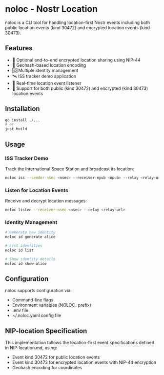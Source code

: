# noloc - Nostr Location

noloc is a CLI tool for handling location-first Nostr events including both public location events (kind 30472) and encrypted location events (kind 30473).

## Features

- 🔐 Optional end-to-end encrypted location sharing using NIP-44
- 📍 Geohash-based location encoding
- 🆔 Multiple identity management
- 🛰️ ISS tracker demo application
- 📡 Real-time location event listener
- 📍 Support for both public (kind 30472) and encrypted (kind 30473) location events

## Installation

```bash
go install ./...
# or
just build
```

## Usage

### ISS Tracker Demo

Track the International Space Station and broadcast its location:

```bash
noloc iss --sender-nsec <nsec> --receiver-npub <npub> --relay <relay-url>
```

### Listen for Location Events

Receive and decrypt location messages:

```bash
noloc listen --receiver-nsec <nsec> --relay <relay-url>
```

### Identity Management

```bash
# Generate new identity
noloc id generate alice

# List identities
noloc id list

# Show identity details
noloc id show alice
```

## Configuration

noloc supports configuration via:
- Command-line flags
- Environment variables (NOLOC_ prefix)
- .env file
- ~/.noloc.yaml config file

## NIP-location Specification

This implementation follows the location-first event specifications defined in NIP-location.md, using:
- Event kind 30472 for public location events
- Event kind 30473 for encrypted location events with NIP-44 encryption
- Geohash encoding for coordinates
